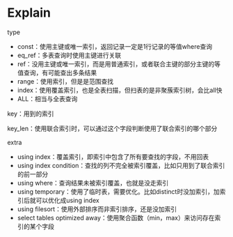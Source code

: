 # Explain
type
-   const：使用主键或唯一索引，返回记录一定是1行记录的等值where查询
-   eq_ref：多表查询时使用主键进行关联
-   ref：没用主键或唯一索引，而是用普通索引，或者联合主键的部分主键的等值查询，有可能查出多条结果
-   range：使用索引，但是是范围查找
-   index：使用覆盖索引，也是全表扫描，但扫表的是非聚蔟索引树，会比all快
-   ALL：相当与全表查询

key：用到的索引

key_len：使用联合索引时，可以通过这个字段判断使用了联合索引的哪个部分

extra
- using index：覆盖索引，即索引中包含了所有要查找的字段，不用回表
- using index condition：查找的列不完全被索引覆盖，比如只用到了联合索引的前一部分
- using where：查询结果未被索引覆盖，也就是没走索引
- using temporary：使用了临时表，需要优化。比如distinct时没加索引，加索引后就可以优化成using index
- using filesort：使用外部排序而非索引排序，还是没加索引
- select tables optimized away：使用聚合函数（min，max）来访问存在索引的某个字段
